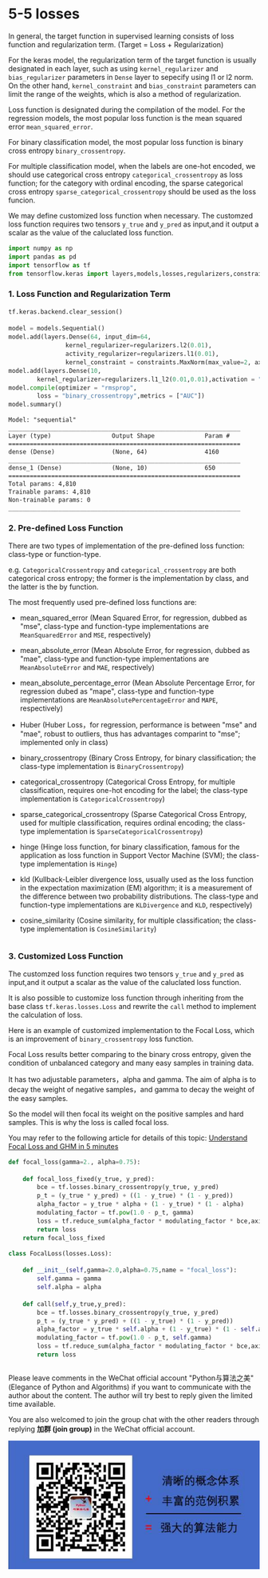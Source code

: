 # 5-5 losses

In general, the target function in supervised learning consists of loss function and regularization term. (Target = Loss + Regularization)

For the keras model, the regularization term of the target function is usually designated in each layer, such as using `kernel_regularizer` and `bias_regularizer` parameters in `Dense` layer to sepecify using l1 or l2 norm. On the other hand, `kernel_constraint` and `bias_constraint` parameters can limit the range of the weights, which is also a method of regularization.

Loss function is designated during the compilation of the model. For the regression models, the most popular loss function is the mean squared error `mean_squared_error`.

For binary classification model, the most popular loss function is binary cross entropy `binary_crossentropy`.

For multiple classification model, when the labels are one-hot encoded, we should use categorical cross entropy `categorical_crossentropy` as loss function; for the category with ordinal encoding, the sparse categorical cross entropy `sparse_categorical_crossentropy` should be used as the loss funcion.

We may define customized loss function when necessary. The customzed loss function requires two tensors `y_true` and `y_pred` as input,and it output a scalar as the value of the caluclated loss function.


```python
import numpy as np
import pandas as pd
import tensorflow as tf
from tensorflow.keras import layers,models,losses,regularizers,constraints
```

### 1. Loss Function and Regularization Term

```python
tf.keras.backend.clear_session()

model = models.Sequential()
model.add(layers.Dense(64, input_dim=64,
                kernel_regularizer=regularizers.l2(0.01), 
                activity_regularizer=regularizers.l1(0.01),
                kernel_constraint = constraints.MaxNorm(max_value=2, axis=0))) 
model.add(layers.Dense(10,
        kernel_regularizer=regularizers.l1_l2(0.01,0.01),activation = "sigmoid"))
model.compile(optimizer = "rmsprop",
        loss = "binary_crossentropy",metrics = ["AUC"])
model.summary()

```

```
Model: "sequential"
_________________________________________________________________
Layer (type)                 Output Shape              Param #   
=================================================================
dense (Dense)                (None, 64)                4160      
_________________________________________________________________
dense_1 (Dense)              (None, 10)                650       
=================================================================
Total params: 4,810
Trainable params: 4,810
Non-trainable params: 0
_________________________________________________________________
```


### 2. Pre-defined Loss Function


There are two types of implementation of the pre-defined loss function: class-type or function-type.

e.g. `CategoricalCrossentropy` and `categorical_crossentropy` are both categorical cross entropy; the former is the implementation by class, and the latter is the by function.

The most frequently used pre-defined loss functions are:

* mean_squared_error (Mean Squared Error, for regression, dubbed as "mse", class-type and function-type implementations are `MeanSquaredError` and `MSE`, respectively)

* mean_absolute_error (Mean Absolute Error, for regression, dubbed as "mae", class-type and function-type implementations are `MeanAbsoluteError` and `MAE`, respectively)

* mean_absolute_percentage_error (Mean Absolute Percentage Error, for regression dubed as "mape", class-type and function-type implementations are `MeanAbsolutePercentageError` and `MAPE`, respectively)

* Huber (Huber Loss，for regression, performance is between "mse" and "mae", robust to outliers, thus has advantages comparint to "mse"; implemented only in class)

* binary_crossentropy (Binary Cross Entropy, for binary classification; the class-type implementation is `BinaryCrossentropy`)

* categorical_crossentropy (Categorical Cross Entropy, for multiple classification, requires one-hot encoding for the label; the class-type implementation is `CategoricalCrossentropy`)

* sparse_categorical_crossentropy (Sparse Categorical Cross Entropy, used for multiple classification, requires ordinal encoding; the class-type implementation is `SparseCategoricalCrossentropy`)

* hinge (Hinge loss function, for binary classification, famous for the application as loss function in Support Vector Machine (SVM); the class-type implementation is `Hinge`)

* kld (Kullback-Leibler divergence loss, usually used as the loss function in the expectation maximization (EM) algorithm; it is a measurement of the difference between two probability distributions. The class-type and function-type implementations are `KLDivergence` and `KLD`, respectively)

* cosine_similarity (Cosine similarity, for multiple classification; the class-type implementation is `CosineSimilarity`)

```python

```

### 3. Customized Loss Function


The customzed loss function requires two tensors `y_true` and `y_pred` as input,and it output a scalar as the value of the caluclated loss function.

It is also possible to customize loss function through inheriting from the base class `tf.keras.losses.Loss` and rewrite the `call` method to implement the calculation of loss.

Here is an example of customized implementation to the Focal Loss, which is an improvement of `binary_crossentropy` loss function.

Focal Loss results better comparing to the binary cross entropy, given the condition of unbalanced category and many easy samples in training data.

It has two adjustable parameters，alpha and gamma. The aim of alpha is to decay the weight of negative samples，and gamma to decay the weight of the easy samples. 

So the model will then focal its weight on the positive samples and hard samples. This is why the loss is called focal loss. 

You may refer to the following article for details of this topic: [Understand Focal Loss and GHM in 5 minutes](https://www.zhihu.com/question/63581984)

```python
def focal_loss(gamma=2., alpha=0.75):
    
    def focal_loss_fixed(y_true, y_pred):
        bce = tf.losses.binary_crossentropy(y_true, y_pred)
        p_t = (y_true * y_pred) + ((1 - y_true) * (1 - y_pred))
        alpha_factor = y_true * alpha + (1 - y_true) * (1 - alpha)
        modulating_factor = tf.pow(1.0 - p_t, gamma)
        loss = tf.reduce_sum(alpha_factor * modulating_factor * bce,axis = -1 )
        return loss
    return focal_loss_fixed

```

```python
class FocalLoss(losses.Loss):
    
    def __init__(self,gamma=2.0,alpha=0.75,name = "focal_loss"):
        self.gamma = gamma
        self.alpha = alpha

    def call(self,y_true,y_pred):
        bce = tf.losses.binary_crossentropy(y_true, y_pred)
        p_t = (y_true * y_pred) + ((1 - y_true) * (1 - y_pred))
        alpha_factor = y_true * self.alpha + (1 - y_true) * (1 - self.alpha)
        modulating_factor = tf.pow(1.0 - p_t, self.gamma)
        loss = tf.reduce_sum(alpha_factor * modulating_factor * bce,axis = -1 )
        return loss
```

```python

```

Please leave comments in the WeChat official account "Python与算法之美" (Elegance of Python and Algorithms) if you want to communicate with the author about the content. The author will try best to reply given the limited time available.

You are also welcomed to join the group chat with the other readers through replying **加群 (join group)** in the WeChat official account.

![image.png](../../data/Python与算法之美logo.jpg)

```python

```
